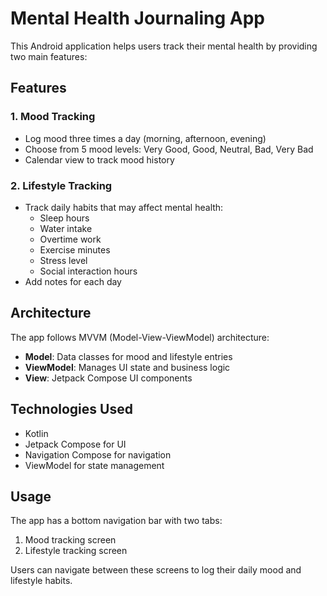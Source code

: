 # Mental Health Journaling App

This Android application helps users track their mental health by providing two main features:

## Features

### 1. Mood Tracking
- Log mood three times a day (morning, afternoon, evening)
- Choose from 5 mood levels: Very Good, Good, Neutral, Bad, Very Bad
- Calendar view to track mood history

### 2. Lifestyle Tracking
- Track daily habits that may affect mental health:
  - Sleep hours
  - Water intake
  - Overtime work
  - Exercise minutes
  - Stress level
  - Social interaction hours
- Add notes for each day

## Architecture

The app follows MVVM (Model-View-ViewModel) architecture:
- **Model**: Data classes for mood and lifestyle entries
- **ViewModel**: Manages UI state and business logic
- **View**: Jetpack Compose UI components

## Technologies Used

- Kotlin
- Jetpack Compose for UI
- Navigation Compose for navigation
- ViewModel for state management

## Usage

The app has a bottom navigation bar with two tabs:
1. Mood tracking screen
2. Lifestyle tracking screen

Users can navigate between these screens to log their daily mood and lifestyle habits. 
